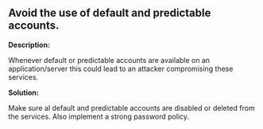 
Avoid the use of default and predictable accounts.
-------

**Description:**

Whenever default or predictable accounts are available on an application/server this could 
lead to an attacker compromising these services.


**Solution:**

Make sure al default and predictable accounts are disabled or deleted from the services. 
Also implement a strong password policy.

	